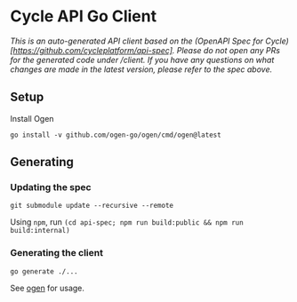 # Cycle API Go Client

_This is an auto-generated API client based on the (OpenAPI Spec for Cycle)[https://github.com/cycleplatform/api-spec]. Please do not open any PRs for the generated code under /client. If you have any questions on what changes are made in the latest version, please refer to the spec above._

## Setup

Install Ogen

`go install -v github.com/ogen-go/ogen/cmd/ogen@latest`

## Generating

### Updating the spec

`git submodule update --recursive --remote`

Using `npm`, run `(cd api-spec; npm run build:public && npm run build:internal)`

### Generating the client

`go generate ./...`

See [ogen](https://ogen.dev/docs/intro/) for usage.